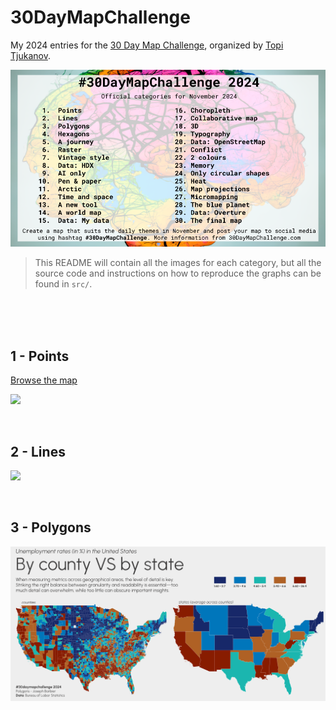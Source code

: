 # 30DayMapChallenge

My 2024 entries for the [30 Day Map Challenge](https://30daymapchallenge.com/), organized by [Topi Tjukanov](https://tjukanov.org/aboutme).

![](img/challenge.png)

> This README will contain all the images for each category, but all the source code and instructions on how to reproduce the graphs can be found in `src/`.

<br><br><br>

## 1 - Points

[Browse the map](https://josephbarbierdarnal.github.io/30DayMapChallenge/earthquakes)

![](src/1-points/points.gif)

<br>

## 2 - Lines

![](src/2-lines/lines.png)

<br>

## 3 - Polygons

![](src/3-polygons/polygons.png)

<br>

<!-- ## 4 - Hexagons

![](src/4-hexagons/hexagons.png)

<br>

## 5 - A journey

![](src/5-a_journey/a_journey.png)

<br>

## 6 - Raster

![](src/6-raster/raster.png)

<br>

## 7 - Vintage style

![](src/7-vintage_style/vintage_style.png)

<br>

## 8 - HDX

![]()

<br>

## 9 - AI only

![](src/9-ai_only/52fa1560-b1c1-4d01-accc-417761886478.jpeg)

<br>

## 10 - Pen & Paper

![]()

<br>

## 11 - Arctic

![](src/11-arctic/arctic.png)

<br>

## 12 - Time and space

![](src/12-time_and_space/time_and_space.gif)

<br>

## 13 - A new tool

![](src/13-a_new_tool/a_new_tool.svg)

<br>

## 14 - A world map

![](src/14-a_world_map/a_world_map.png)

<br>

## 15 - My Data

![](src/15-my_data/my_data.png)

<br>

## 16 - Choropleth

![](src/16-choropleth/choropleth.png)

<br>
 -->
